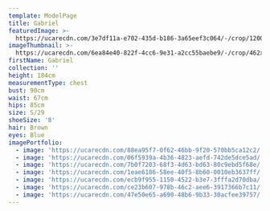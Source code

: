 ```yaml
---
template: ModelPage
title: Gabriel
featuredImage: >-
  https://ucarecdn.com/3e7df11a-e702-435d-b186-3a65eef3c064/-/crop/1200x630/0,0/-/preview/
imageThumbnail: >-
  https://ucarecdn.com/6ea84e40-822f-4cc6-9e31-a2cc55baebe9/-/crop/462x590/432,251/-/preview/
firstName: Gabriel
collection: ''
height: 184cm
measurementType: chest
bust: 90cm
waist: 67cm
hips: 85cm
size: S/29
shoeSize: '8'
hair: Brown
eyes: Blue
imagePortfolio:
  - image: 'https://ucarecdn.com/88ea95f7-0f62-46bb-9f20-570bb5ca12c2/'
  - image: 'https://ucarecdn.com/06f5939a-4b36-4823-aefd-742de5dce5ad/'
  - image: 'https://ucarecdn.com/7b0f7203-68f3-4d63-bd63-80c9ebd5f68e/'
  - image: 'https://ucarecdn.com/1eae6186-58ee-40f5-8b60-0010eb3637ff/'
  - image: 'https://ucarecdn.com/ecb9f955-1150-4522-b3e7-3fffa2d70dba/'
  - image: 'https://ucarecdn.com/ce23b607-978b-46c2-aee6-3917366b7c11/'
  - image: 'https://ucarecdn.com/47e50e65-a690-48b6-9b33-30acfee39757/'
---
```



